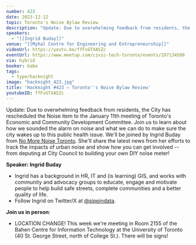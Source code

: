 ```yaml
---
number: 423
date: 2023-12-12
topic: Toronto's Noise Bylaw Review
description: "Update: Due to overwhelming feedback from residents, the City has rescheduled the Noise item to the January 11th meeting of Toronto's Economic and Community Development Committee. Join us to learn about how we sounded the alarm on noise and what we can do to make sure the city wakes up to this public health issue. We'll be joined by Ingrid Buday from [No More Noise Toronto](https://www.nomorenoisetoronto.com/). She'll share the latest news from her efforts to track the impacts of urban noise and show how you can get involved -- from deputing at City Council to building your own DIY noise meter!"
speakers:
  - "[[Ingrid Buday]]"
venue: "[[Myhal Centre for Engineering and Entrepreneurship]]"
videoUrl: https://youtu.be/ffFsGTXASZc
eventUrl: https://www.meetup.com/civic-tech-toronto/events/297134508
via: hybrid
booker: Gabe
tags:
  - type/hacknight
image: "hacknight_423.jpg"
title: 'Hacknight #423 – Toronto''s Noise Bylaw Review'
youtubeID: ffFsGTXASZc
---
```

Update: Due to overwhelming feedback from residents, the City has rescheduled the Noise item to the January 11th meeting of Toronto's Economic and Community Development Committee. Join us to learn about how we sounded the alarm on noise and what we can do to make sure the city wakes up to this public health issue. We'll be joined by Ingrid Buday from [No More Noise Toronto](https://www.nomorenoisetoronto.com/). She'll share the latest news from her efforts to track the impacts of urban noise and show how you can get involved -- from deputing at City Council to building your own DIY noise meter!

**Speaker: Ingrid Buday**

* Ingrid has a background in HR, IT and (is learning) GIS, and works with community and advocacy groups to educate, engage and motivate people to help build safe streets, complete communities and a better quality of life.
* Follow Ingrid on Twitter/X at [@sippindata](https://twitter.com/sippindata).

**Join us in person**:

* LOCATION CHANGE! This week we're meeting in Room 2155 of the Bahen Centre for Information Technology at the University of Toronto (40 St. George Street, north of College St.). There will be signs!
